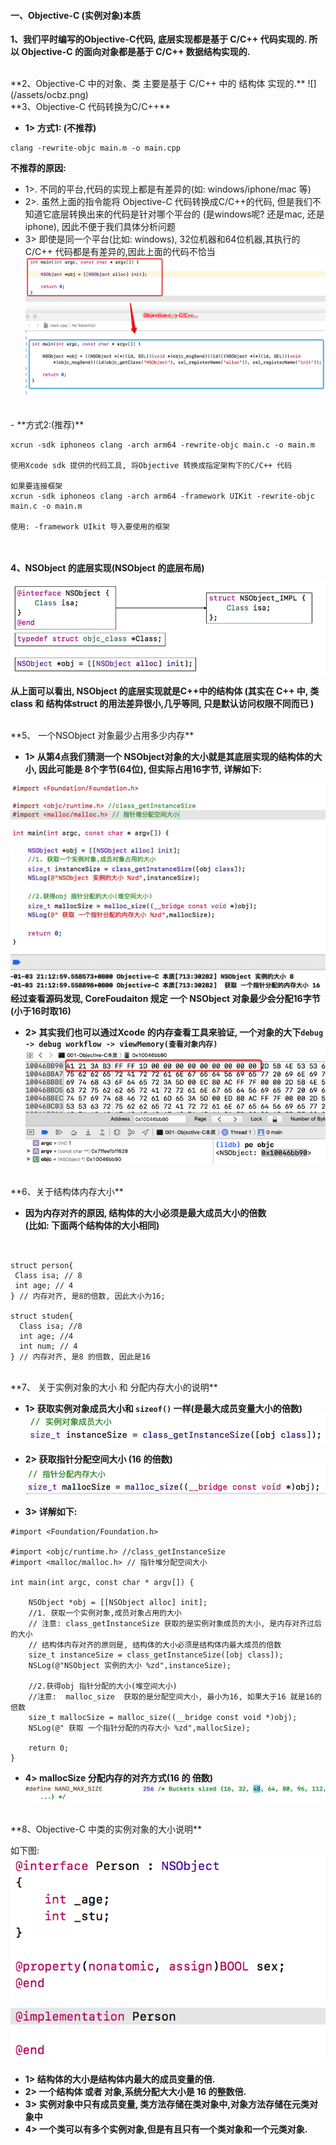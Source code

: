 #### 一、Objective-C (实例对象)本质

**1、我们平时编写的Objective-C代码, 底层实现都是基于 C/C++ 代码实现的. 所以 Objective-C 的面向对象都是基于 C/C++ 数据结构实现的.**


<br> 
**2、Objective-C 中的对象、类 主要是基于 C/C++ 中的 结构体 实现的.**
![](/assets/ocbz.png)


<br>
**3、Objective-C 代码转换为C/C++**

- **1> 方式1: (不推荐)**

 ```
 clang -rewrite-objc main.m -o main.cpp
 ```
 
 **不推荐的原因:**
 - 1>. 不同的平台,代码的实现上都是有差异的(如: windows/iphone/mac 等)
 - 2>. 虽然上面的指令能将 Objective-C 代码转换成C/C++的代码, 但是我们不知道它底层转换出来的代码是针对哪个平台的 (是windows呢?  还是mac, 还是 iphone), 因此不便于我们具体分析问题
 - 3> 即使是同一个平台(比如: windows), 32位机器和64位机器,其执行的 C/C++ 代码都是有差异的,因此上面的代码不恰当
 ![](/assets/maincpp.png)

<br>
- **方式2:(推荐)**

 ```
 xcrun -sdk iphoneos clang -arch arm64 -rewrite-objc main.c -o main.m
 
 使用Xcode sdk 提供的代码工具, 将Objective 转换成指定架构下的C/C++ 代码
 
 如果要连接框架
 xcrun -sdk iphoneos clang -arch arm64 -framework UIKit -rewrite-objc main.c -o main.m
 
 使用: -framework UIkit 导入要使用的框架
 
 ```




<br><br>
**4、NSObject 的底层实现(NSObject 的底层布局)**

![](/assets/ocdcsx.png)

**从上面可以看出, NSObject 的底层实现就是C++中的结构体
(其实在 C++ 中, 类class 和 结构体struct 的用法差异很小,几乎等同, 只是默认访问权限不同而已 )**


<br>
**5、 一个NSObject 对象最少占用多少内存**

- **1> 从第4点我们猜测一个 NSObject对象的大小就是其底层实现的结构体的大小, 因此可能是 8个字节(64位), 但实际占用16字节, 详解如下:**

 ![](/assets/dxdx.png)
 <br>
**经过查看源码发现, CoreFoudaiton 规定 一个 NSObject 对象最少会分配16字节(小于16时取16)**
- **2> 其实我们也可以通过Xcode 的内存查看工具来验证, 一个对象的大下`debug -> debug workflow -> viewMemory(查看对象内存)`**
![](/assets/Snip20190311_1.png)



<br>
**6、关于结构体内存大小**

- **因为内存对齐的原因, 结构体的大小必须是最大成员大小的倍数<br>(比如: 下面两个结构体的大小相同)**

```


struct person{
 Class isa; // 8
 int age; // 4
} // 内存对齐, 是8的倍数, 因此大小为16;

struct studen{
  Class isa; //8
  int age; //4 
  int num; // 4
} // 内存对齐, 是8 的倍数, 因此是16

```



<br>
**7、 关于实例对象的大小 和 分配内存大小的说明**

- **1> 获取实例对象成员大小和 `sizeof()` 一样(是最大成员变量大小的倍数)**
![](/assets/Snip20190104_2.png)

- **2> 获取指针分配空间大小 (16 的倍数)**
![](/assets/Snip20190104_3.png)

- **3> 详解如下:**

 ```
 #import <Foundation/Foundation.h>
 
 #import <objc/runtime.h> //class_getInstanceSize
 #import <malloc/malloc.h> // 指针堆分配空间大小
 
 int main(int argc, const char * argv[]) {
     
     NSObject *obj = [[NSObject alloc] init];
     //1. 获取一个实例对象,成员对象占用的大小
     // 注意: class_getInstanceSize 获取的是实例对象成员的大小, 是内存对齐过后的大小
     // 结构体内存对齐的原则是, 结构体的大小必须是结构体内最大成员的倍数
     size_t instanceSize = class_getInstanceSize([obj class]);
     NSLog(@"NSObject 实例的大小 %zd",instanceSize);
     
     //2.获得obj 指针分配的大小(堆空间大小)
     //注意:  malloc_size  获取的是分配空间大小, 最小为16, 如果大于16 就是16的倍数
     size_t mallocSize = malloc_size((__bridge const void *)obj);
     NSLog(@" 获取 一个指针分配的内存大小 %zd",mallocSize);
   
     return 0;
 }
 ```

- **4> mallocSize 分配内存的对齐方式(16 的 倍数)**
![](/assets/Snip20190104_6.png)




<br>
**8、Objective-C 中类的实例对象的大小说明**

如下图:
![](/assets/Snip20190104_5.png)

- **1>  结构体的大小是结构体内最大的成员变量的倍.**
- **2> 一个结构体 或者 对象,系统分配大大小是 16 的整数倍.**
- **3> 实例对象中只有成员变量, 类方法存储在类对象中,对象方法存储在元类对象中**
- **4>  一个类可以有多个实例对象,但是有且只有一个类对象和一个元类对象.**





